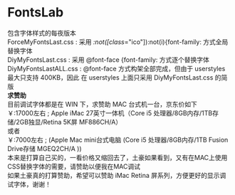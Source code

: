 # FontsLab
包含字体样式的每夜版本<br>
ForceMyFontsLast.css : 采用 *:not([class*="ico"]):not(i){font-family: 方式全局替换字体<br>
DiyMyFontsLast.css : 采用 @font-face {font-family: 方式逐个替换字体<br>
DiyMyFontsLastALL.css : @font-face 方式构架全部完成，但由于 userstyles 最大只支持 400KB，因此 在 userstyles 上面只采用 DiyMyFontsLast.css 的简版<br>
<b>求赞助</b><br>
目前调试字体都是在 WIN 下，求赞助 MAC 台式机一台，京东价如下<br>
￥:17000左右 ; Apple iMac 27英寸一体机（Core i5 处理器/8GB内存/1TB存储/2GB独显/Retina 5K屏 MF886CH/A）<br>
或者 <br>
￥:7000左右 ; (Apple Mac mini台式电脑 (Core i5 处理器/8GB内存/1TB Fusion Drive存储 MGEQ2CH/A ))<br>
本来是打算自己买的，一看价格又缩回去了，土豪如果看到，又有在MAC上使用CSS替换字体的需要，请赞助以便我在MAC调试<br>
如果土豪真的打算赞助，希望可以赞助 iMac Retina 屏系列，方便更好的显示调试字体，谢谢！
